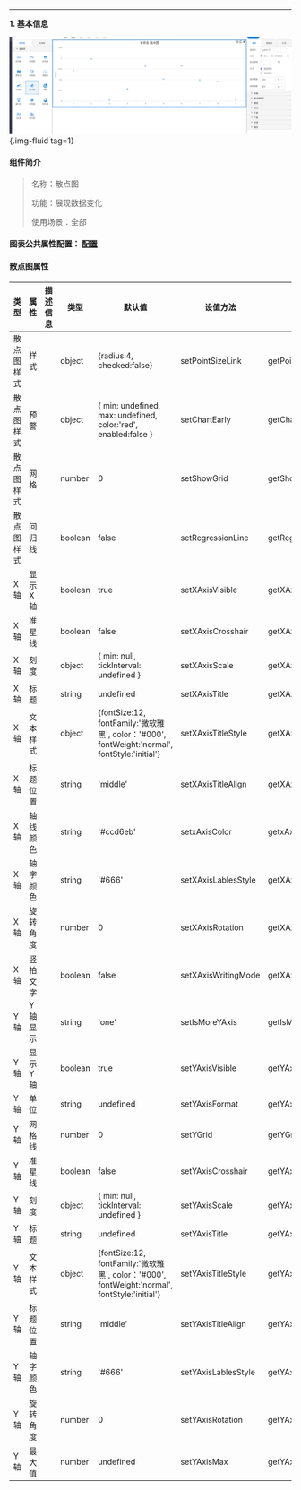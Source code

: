 <h2></h2>

---

**1\. 基本信息**

![散点图](../../assets/img/configuration_Scatter.png "散点图"){.img-fluid tag=1}


#### **组件简介**

> 名称：散点图
>
> 功能：展现数据变化
>
> 使用场景：全部

#### **图表公共属性配置**： [配置](./chart.md)

#### **散点图属性**

| 类型 | 属性| 描述信息| 类型| 默认值 | 设值方法 | 取值方法|  脚本使用 |
|-----|--------|----|--------|--------|----------|-----|-----|
| 散点图样式 | 样式 |  | object | {radius:4, checked:false} | setPointSizeLink | getPointSizeLink |
| 散点图样式 | 预警 |  | object | { min: undefined, max: undefined, color:'red', enabled:false } | setChartEarly | getChartEarly | 允许 |
| 散点图样式 | 网格 |  | number | 0 | setShowGrid | getShowGrid | 允许 |
| 散点图样式 | 回归线 |  | boolean | false | setRegressionLine | getRegressionLine |
| X轴 | 显示X轴 |  | boolean | true | setXAxisVisible | getXAxisVisible | 允许 |
| X轴 | 准星线 |  | boolean | false | setXAxisCrosshair | getXAxisCrosshair | 允许 |
| X轴 | 刻度 |  | object | { min: null, tickInterval: undefined } | setXAxisScale | getXAxisScale |
| X轴 | 标题 |  | string | undefined | setXAxisTitle | getXAxisTitle | 允许 |
| X轴 | 文本样式 |  | object | {fontSize:12, fontFamily:'微软雅黑', color：'#000', fontWeight:'normal', fontStyle:'initial'} | setXAxisTitleStyle | getXAxisTitleStyle | 允许 |
| X轴 | 标题位置 |  | string | 'middle' | setXAxisTitleAlign | getXAxisTitleAlign | 允许 |
| X轴 | 轴线颜色 |  | string | '#ccd6eb' | setxAxisColor | getxAxisColor | 允许 |
| X轴 | 轴字颜色 |  | string | '#666' | setXAxisLablesStyle | getXAxisLablesStyle | 允许 |
| X轴 | 旋转角度 |  | number | 0 | setXAxisRotation | getXAxisRotation | 允许 |
| X轴 | 竖拍文字 |  | boolean | false | setXAxisWritingMode | getXAxisWritingMode | 允许 |
| Y轴 | Y轴显示 |  | string | 'one' | setIsMoreYAxis | getIsMoreYAxis |  |
| Y轴 | 显示Y轴 |  | boolean | true | setYAxisVisible | getYAxisVisible | 允许 |
| Y轴 | 单位 |  | string | undefined | setYAxisFormat | getYAxisFormat | 允许 |
| Y轴 | 网格线 |  | number | 0 | setYGrid | getYGrid | 允许 |
| Y轴 | 准星线 |  | boolean | false | setYAxisCrosshair | getYAxisCrosshair | 允许 |
| Y轴 | 刻度 |  | object | { min: null, tickInterval: undefined } | setYAxisScale | getYAxisScale |
| Y轴 | 标题 |  | string | undefined | setYAxisTitle | getYAxisTitle | 允许 |
| Y轴 | 文本样式 |  | object | {fontSize:12, fontFamily:'微软雅黑', color：'#000', fontWeight:'normal', fontStyle:'initial'} | setYAxisTitleStyle | getYAxisTitleStyle | 允许 |
| Y轴 | 标题位置 |  | string | 'middle' | setYAxisTitleAlign | getYAxisTitleAlign | 允许 |
| Y轴 | 轴字颜色 |  | string | '#666' | setYAxisLablesStyle | getYAxisLablesStyle | 允许 |
| Y轴 | 旋转角度 |  | number | 0 | setYAxisRotation | getYAxisRotation | 允许 |
| Y轴 | 最大值 |  | number | undefined | setYAxisMax | getYAxisMax |